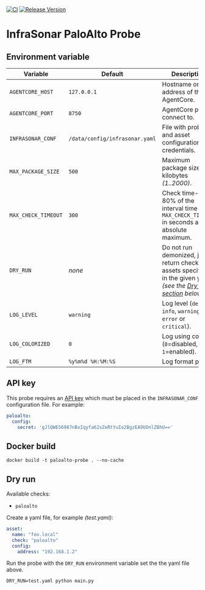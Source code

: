 [![CI](https://github.com/infrasonar/paloalto-probe/workflows/CI/badge.svg)](https://github.com/infrasonar/paloalto-probe/actions)
[![Release Version](https://img.shields.io/github/release/infrasonar/paloalto-probe)](https://github.com/infrasonar/paloalto-probe/releases)

# InfraSonar PaloAlto Probe

## Environment variable

Variable            | Default                        | Description
------------------- | ------------------------------ | ------------
`AGENTCORE_HOST`    | `127.0.0.1`                    | Hostname or Ip address of the AgentCore.
`AGENTCORE_PORT`    | `8750`                         | AgentCore port to connect to.
`INFRASONAR_CONF`   | `/data/config/infrasonar.yaml` | File with probe and asset configuration like credentials.
`MAX_PACKAGE_SIZE`  | `500`                          | Maximum package size in kilobytes _(1..2000)_.
`MAX_CHECK_TIMEOUT` | `300`                          | Check time-out is 80% of the interval time with `MAX_CHECK_TIMEOUT` in seconds as absolute maximum.
`DRY_RUN`           | _none_                         | Do not run demonized, just return checks and assets specified in the given yaml _(see the [Dry run section](#dry-run) below)_.
`LOG_LEVEL`         | `warning`                      | Log level (`debug`, `info`, `warning`, `error` or `critical`).
`LOG_COLORIZED`     | `0`                            | Log using colors (`0`=disabled, `1`=enabled).
`LOG_FTM`           | `%y%m%d %H:%M:%S`              | Log format prefix.

## API key
This probe requires an [API key](https://docs.paloaltonetworks.com/pan-os/10-1/pan-os-panorama-api/get-started-with-the-pan-os-xml-api/get-your-api-key) which must be placed in the `INFRASONAR_CONF` configuration file. For example:

```yaml
paloalto:
  config:
    secret: 'gJlQWE56987nBxIqyfa62sZeRtYuIo2BgzEA9UOnlZBhU=='
```

## Docker build

```
docker build -t paloalto-probe . --no-cache
```

## Dry run

Available checks:
- `paloalto`

Create a yaml file, for example _(test.yaml)_:

```yaml
asset:
  name: "foo.local"
  check: "paloalto"
  config:
    address: "192.168.1.2"
```

Run the probe with the `DRY_RUN` environment variable set the the yaml file above.

```
DRY_RUN=test.yaml python main.py
```
